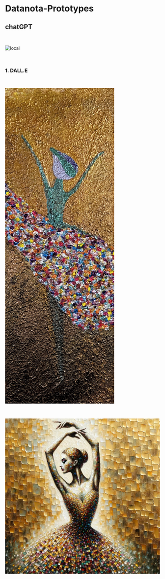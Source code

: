 
# Datanota-Prototypes 

## chatGPT

<br>

![local]()

<br>

### 1. DALL.E

<br>

![local](./assets/bud.png)

<br>

![local](./assets/bud_dall.jpg)

<br>



